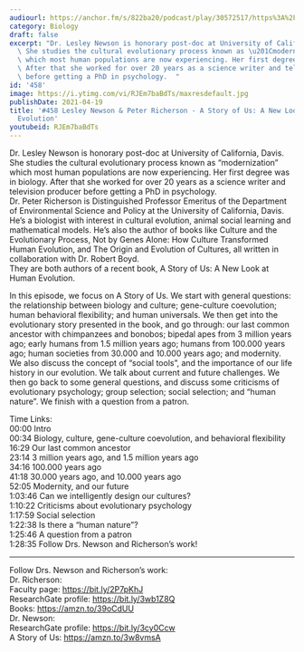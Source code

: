 ```yaml
---
audiourl: https://anchor.fm/s/822ba20/podcast/play/30572517/https%3A%2F%2Fd3ctxlq1ktw2nl.cloudfront.net%2Fstaging%2F2021-3-2%2F5a3cc46f-eec3-0f90-686a-08f7ae5e6f9b.m4a
category: Biology
draft: false
excerpt: "Dr. Lesley Newson is honorary post-doc at University of California, Davis.\
  \ She studies the cultural evolutionary process known as \u201Cmodernization\u201D\
  \ which most human populations are now experiencing. Her first degree was in biology.\
  \ After that she worked for over 20 years as a science writer and television producer\
  \ before getting a PhD in psychology.  "
id: '458'
image: https://i.ytimg.com/vi/RJEm7baBdTs/maxresdefault.jpg
publishDate: 2021-04-19
title: '#458 Lesley Newson & Peter Richerson - A Story of Us: A New Look at Human
  Evolution'
youtubeid: RJEm7baBdTs
---
```

<div class="timelinks">

Dr. Lesley Newson is honorary post-doc at University of California, Davis. She studies the cultural evolutionary process known as “modernization” which most human populations are now experiencing. Her first degree was in biology. After that she worked for over 20 years as a science writer and television producer before getting a PhD in psychology.  
Dr. Peter Richerson is Distinguished Professor Emeritus of the Department of Environmental Science and Policy at the University of California, Davis. He’s a biologist with interest in cultural evolution, animal social learning and mathematical models. He’s also the author of books like Culture and the Evolutionary Process, Not by Genes Alone: How Culture Transformed Human Evolution, and The Origin and Evolution of Cultures, all written in collaboration with Dr. Robert Boyd.  
They are both authors of a recent book, A Story of Us: A New Look at Human Evolution.

In this episode, we focus on A Story of Us. We start with general questions: the relationship between biology and culture; gene-culture coevolution; human behavioral flexibility; and human universals. We then get into the evolutionary story presented in the book, and go through: our last common ancestor with chimpanzees and bonobos; bipedal apes from 3 million years ago; early humans from 1.5 million years ago; humans from 100.000 years ago; human societies from 30.000 and 10.000 years ago; and modernity. We also discuss the concept of “social tools”, and the importance of our life history in our evolution. We talk about current and future challenges. We then go back to some general questions, and discuss some criticisms of evolutionary psychology; group selection; social selection; and “human nature”. We finish with a question from a patron.

Time Links:  
<time>00:00</time> Intro  
<time>00:34</time> Biology, culture, gene-culture coevolution, and behavioral flexibility  
<time>16:29</time> Our last common ancestor  
<time>23:14</time> 3 million years ago, and 1.5 million years ago  
<time>34:16</time> 100.000 years ago  
<time>41:18</time> 30.000 years ago, and 10.000 years ago  
<time>52:05</time> Modernity, and our future  
<time>1:03:46</time> Can we intelligently design our cultures?  
<time>1:10:22</time> Criticisms about evolutionary psychology  
<time>1:17:59</time> Social selection  
<time>1:22:38</time> Is there a “human nature”?  
<time>1:25:46</time> A question from a patron  
<time>1:28:35</time> Follow Drs. Newson and Richerson’s work!

---

Follow Drs. Newson and Richerson’s work:  
Dr. Richerson:  
Faculty page: https://bit.ly/2P7pKhJ  
ResearchGate profile: https://bit.ly/3wb1Z8Q  
Books: https://amzn.to/39oCdUU  
Dr. Newson:  
ResearchGate profile: https://bit.ly/3cy0Ccw  
A Story of Us: https://amzn.to/3w8vmsA
</div>

